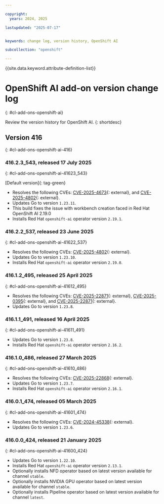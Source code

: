 ```yaml
---

copyright:
  years: 2024, 2025

lastupdated: "2025-07-17"


keywords: change log, version history, OpenShift AI

subcollection: "openshift"

---
```


{{site.data.keyword.attribute-definition-list}}




# OpenShift AI add-on version change log
{: #cl-add-ons-openshift-ai}

Review the version history for OpenShift AI.
{: shortdesc}



## Version 416
{: #cl-add-ons-openshift-ai-416}


### 416.2.3_543, released 17 July 2025
{: #cl-add-ons-openshift-ai-41623_543}

[Default version]{: tag-green}

- Resolves the following CVEs: [CVE-2025-4673](https://nvd.nist.gov/vuln/detail/CVE-2025-4673){: external}, and [CVE-2025-4802](https://nvd.nist.gov/vuln/detail/CVE-2025-4802){: external}.
- Updates Go to version `1.23.11`.
- This build fixes the issue with workbench creation faced in Red Hat OpenShift AI 2.19.0 
- Installs Red Hat `openshift-ai` operator version `2.19.1`.

### 416.2.2_537, released 23 June 2025
{: #cl-add-ons-openshift-ai-41622_537}

- Resolves the following CVEs: [CVE-2025-4802](https://nvd.nist.gov/vuln/detail/CVE-2025-4802){: external}.
- Updates Go to version `1.23.10`.
- Installs Red Hat `openshift-ai` operator version `2.19.0`.

### 416.1.2_495, released 25 April 2025
{: #cl-add-ons-openshift-ai-41612_495}

- Resolves the following CVEs: [CVE-2025-22871](https://nvd.nist.gov/vuln/detail/CVE-2025-22871){: external}, [CVE-2025-0395](https://nvd.nist.gov/vuln/detail/CVE-2025-0395){: external}, and [CVE-2025-22871](https://nvd.nist.gov/vuln/detail/CVE-2025-22871){: external}.
- Updates Go to version `1.23.8`.

### 416.1.1_491, released 16 April 2025
{: #cl-add-ons-openshift-ai-41611_491}

- Updates Go to version `1.23.8`.
- Installs Red Hat `openshift-ai` operator version `2.16.2`.

### 416.1.0_486, released 27 March 2025
{: #cl-add-ons-openshift-ai-41610_486}

- Resolves the following CVEs: [CVE-2025-22868](https://nvd.nist.gov/vuln/detail/CVE-2025-22868){: external}.
- Updates Go to version `1.23.7`.
- Installs Red Hat `openshift-ai` operator version `2.16.1`.

### 416.0.1_474, released 05 March 2025
{: #cl-add-ons-openshift-ai-41601_474}

- Resolves the following CVEs: [CVE-2024-45338](https://nvd.nist.gov/vuln/detail/CVE-2024-45338){: external}.
- Updates Go to version `1.23.6`.

### 416.0.0_424, released 21 January 2025
{: #cl-add-ons-openshift-ai-41600_424}

- Updates Go to version `1.22.10`.
- Installs Red Hat `openshift-ai` operator version `2.13.1`.
- Optionally installs NFD operator based on latest version available for channel `stable`.
- Optionally installs NVIDIA GPU operator based on latest version available for channel `stable`.
- Optionally installs Pipeline operator based on latest version available for channel `latest`.
